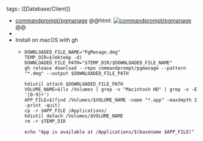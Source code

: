 tags:: [[Database/Client]]

- [commandprompt/pgmanage](https://github.com/commandprompt/pgmanage)
  @@html: <a href="https://github.com/commandprompt/pgmanage/"><img src="https://github-readme-stats-astronomer.vercel.app/api/pin/?username=commandprompt&repo=pgmanage&theme=tokyonight" alt="commandprompt/pgmanage"/></a>@@
-
- Install on macOS with gh
	- ```shell
	  DOWNLOADED_FILE_NAME="PgManage.dmg"
	  TEMP_DIR=$(mktemp -d)
	  DOWNLOADED_FILE_PATH="$TEMP_DIR/$DOWNLOADED_FILE_NAME"
	  gh release download --repo commandprompt/pgmanage --pattern "*.dmg" --output $DOWNLOADED_FILE_PATH
	  
	  hdiutil attach $DOWNLOADED_FILE_PATH
	  VOLUME_NAME=$(ls /Volumes | grep -v "Macintosh HD" | grep -v -E '[0-9]+')
	  APP_FILE=$(find /Volumes/$VOLUME_NAME -name "*.app" -maxdepth 2 -print -quit)
	  cp -r $APP_FILE /Applications/
	  hdiutil detach /Volumes/$VOLUME_NAME
	  rm -r $TEMP_DIR
	  
	  echo "App is available at /Applications/$(basename $APP_FILE)"
	  ```